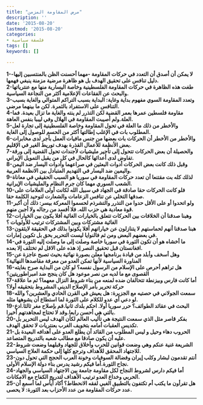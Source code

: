 ```yaml
---
title: "مرض المقاومة المزمن"
description: ''
date: '2015-08-20'
lastmod: '2015-08-20'
categories:
- فلسفة سياسية
tags: []
keywords: []

---
```

**1-لا يمكن أن أصدق أن التعدد في حركات المقاومة -مهما أحسنت الظن بالمنتسبين إليها- دليل تنافس على تحقيق الهدف بل هو ظاهرة مرضية مزمنة ينبغي فهمها.  
2-طغت هذه الظاهرة في حركات المقاومة الفلسطينية وخاصة اليسارية منها مع عنترياتها والبحث عن الفقاعات الإعلامية أكثر من النجاعة السياسية.  
3-وتعدد المقاومة السوي مفهوم بداية وغاية: البداية بسبب التراكم المتوالي والغاية بسبب التنافس على الاستفراد بالثمرة. لكن ما بينهما مرضي.  
4-مقاومة فلسطين عمرها بعمر القضية لكن التذرر لم ينته والغاية ما تزال بعيدة. فما العلة.ولم أصيبت المقاومة في الهلال وفي ليببا بنفس العاهة.  
5-والأخطر من ذلك ما العلة في تحول المقاومة وخاصة الفلسطينية إلى تجارة لعل المطلوب بات في الإغلب إطالتها أكثر من الحسم للوصول إلى الغاية.  
6-والأخطر من الأخطر أن الحركات بات بعضها من جنس مافيات العمل بأجر لدى مخابرات بعض الأنظمة للأعمال القذرة بهدف توريط الغير في الإقليم.  
7-والحصيلة أن بعض الحركات تتحول إلى تأجير مليشيات لأجندات تحول القضية إلى ورقة تفاوض لدى أعدائها كالحال في كل من يقبل التمويل الإيراني.  
8-وقبل ذلك كانت بعض الحركات أدوات البعثين في صراعهما وأدوات اليسار ضد اليمن واليمين ضد اليسار في التهديم المتبادل بين الانظمة العربية.  
9-لذلك كله بت مقتنعا أن تعدد حركات المقاومة في سوريا هو السبب الحقيقي في معاناة الشعب السوري مهما كان جرم النظام والمليشيات الإيرانية.  
10-فلو كانت الحركات حقا صادقة في الجهاد في سبيل الله لكانت أولى العلامات على صدقها التخلي عن تنافس الزعامات والشعارت لتوحيد الكلمة حقا.  
11-ولو اتحدوا أو على الأقل حدوا من التذرر والتشرذم لحسموا المعركة بيسر: ذلك أن أكبر قوة معادية هي حزب الله. فلا أفسد من رجاله ولا أجبن منهم.  
12-وهبنا صدقنا أن الخلافات بين الحركات تتعلق بالخيارات الغائية أفلا يكون بين الخيارات الغائية مشتركات وبين المشتركات ترتيب للأولويات ؟  
13-هبنا صدقنا أنهم لحماستهم لا يتنازلون عن خياراتهم أفلا يكونوا بذلك في الحقيقة لايثقون في بعضهم البعض ومن ثم فالنوايا ليست التحرير بحق بل تكوين إمارات.  
14-ما أخشاه هو أن تكون الثورة في سوريا خاصة وصلت إلى ما وصلت إليه الثورة في افغانستان قبل تحقيق النصر إذ هذه على الاقل لم تختلف إلا بعده.  
15-وهل أسخف وأبلد من قيادة برنامجها معلن بصورة نهائية بحيث تصبح عاجزة عن المناورة السياسية لأنها تمكن العدو من معرفة مقاصدها النهائية؟  
16-هل تراهم أحرص على الإسلام من الرسول نفسه؟ لو كان من البداية صرح بغايته القصوى مع ما لديه من نصر موعود هل كان ينجح ضد امبراطوريتين؟  
17-أما كانت فارس وبيزنطة تتحالفان ضده لمنعه من بناء شروط النزال معهما؟ ثم ما علاقة حركة تحرير بأمر الإصلاح الديني المشروط بتحقيقه أولا؟  
18-سمعت الجولاني في حصتيه مع الجزيرة: هل يعيش في القرن الحادي والعشرين؟ والله لو دعي أي عدو للكلام على الثورة لما استطاع أن يشوهها مثله.  
19-البحث في عقائد الطوائف؟ حرر سوريا أولا. احكم بلدك ثانيا.قم بإصلاح مغر ثالثا.ادع بالتي هي أحسن رابعا.وقد لا تحتاج لمجاهدتهم أخيرا.  
20-بفكر قاصر مثل الذي سمعت النتيجة هي تأليب العالم لكأن الهدف ليس التحرير بل تكديس العقبات أمامه بتخويف الغرب بعنتريات لا تحقق الهدف.  
21-الحروب دهاء وحيل و ليس المطلوب من القائد أن يطلع العدو على أهدافه البعيدة بل عليه أن يكون صادقا مع مطالب شعبه بالتدريج المتصاعد.  
22-الشريعة غنية عنكم وهي وضعت قوانين للحرب وأخلاق للجهاد وقبلهما وضعت شروط للاجتهاد المحقق للأهداف وترجع كلها إلى حكمة العلاج السياسي.  
23-أنتم تقدمون لبشار وكلب إيران وفضالة السوفيات وخونة العرب الحجج التي تحول دون نجاح الثورة.أما فيكم رشيد يدرس بناء دولة الإسلام الأولى.  
24-أما فيكم دارس لشروط النجاح لكل مقاومة جامعة بين الاجتهاد السياسي والجهاد الحربي وخداع العدو ترتيب الأهداف لتدريج الكفاح مع الامكانات.  
25-هل تقرأون ما يكتب أم تكتفون بالتطبيق الغبي لفقه الانحطاط؟ أكاد أيأس لما أسمع أن عدد حركات المقاومة من عدد الأحزاب بعد الثورة: لا يحصى.**

---

###